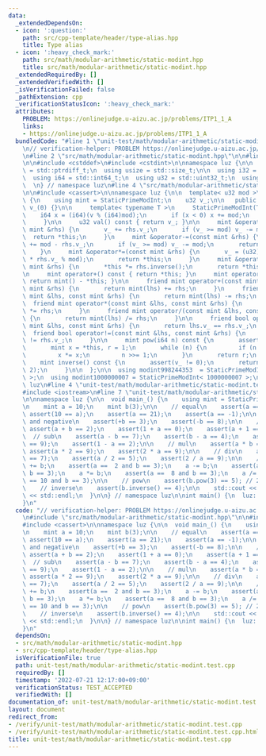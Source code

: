 ```yaml
---
data:
  _extendedDependsOn:
  - icon: ':question:'
    path: src/cpp-template/header/type-alias.hpp
    title: Type alias
  - icon: ':heavy_check_mark:'
    path: src/math/modular-arithmetic/static-modint.hpp
    title: src/math/modular-arithmetic/static-modint.hpp
  _extendedRequiredBy: []
  _extendedVerifiedWith: []
  _isVerificationFailed: false
  _pathExtension: cpp
  _verificationStatusIcon: ':heavy_check_mark:'
  attributes:
    PROBLEM: https://onlinejudge.u-aizu.ac.jp/problems/ITP1_1_A
    links:
    - https://onlinejudge.u-aizu.ac.jp/problems/ITP1_1_A
  bundledCode: "#line 1 \"unit-test/math/modular-arithmetic/static-modint.test.cpp\"\
    \n// verification-helper: PROBLEM https://onlinejudge.u-aizu.ac.jp/problems/ITP1_1_A\n\
    \n#line 2 \"src/math/modular-arithmetic/static-modint.hpp\"\n\n#line 2 \"src/cpp-template/header/type-alias.hpp\"\
    \n\n#include <cstddef>\n#include <cstdint>\n\nnamespace luz {\n\n  using isize\
    \ = std::ptrdiff_t;\n  using usize = std::size_t;\n\n  using i32 = std::int32_t;\n\
    \  using i64 = std::int64_t;\n  using u32 = std::uint32_t;\n  using u64 = std::uint64_t;\n\
    \  \n} // namespace luz\n#line 4 \"src/math/modular-arithmetic/static-modint.hpp\"\
    \n\n#include <cassert>\n\nnamespace luz {\n\n  template< u32 mod >\n  class StaticPrimeModInt\
    \ {\n    using mint = StaticPrimeModInt;\n    u32 v_;\n\n   public:\n     StaticPrimeModInt():\
    \ v_(0) {}\n\n     template< typename T >\n     StaticPrimeModInt(T v) {\n   \
    \    i64 x = (i64)(v % (i64)mod);\n       if (x < 0) x += mod;\n       v_ = (u32)x;\n\
    \     }\n\n     u32 val() const { return v_; }\n\n     mint &operator+=(const\
    \ mint &rhs) {\n       v_ += rhs.v_;\n       if (v_ >= mod) v_ -= mod;\n     \
    \  return *this;\n     }\n     mint &operator-=(const mint &rhs) {\n       v_\
    \ += mod - rhs.v_;\n       if (v_ >= mod) v_ -= mod;\n       return *this;\n \
    \    }\n     mint &operator*=(const mint &rhs) {\n       v_ = (u32)(u64(1) * v_\
    \ * rhs.v_ % mod);\n       return *this;\n     }\n     mint &operator/=(const\
    \ mint &rhs) {\n       *this *= rhs.inverse();\n       return *this;\n     }\n\
    \n     mint operator+() const { return *this; }\n     mint operator-() const {\
    \ return mint() - *this; }\n\n     friend mint operator+(const mint &lhs, const\
    \ mint &rhs) {\n       return mint(lhs) += rhs;\n     }\n     friend mint operator-(const\
    \ mint &lhs, const mint &rhs) {\n       return mint(lhs) -= rhs;\n     }\n   \
    \  friend mint operator*(const mint &lhs, const mint &rhs) {\n       return mint(lhs)\
    \ *= rhs;\n     }\n     friend mint operator/(const mint &lhs, const mint &rhs)\
    \ {\n       return mint(lhs) /= rhs;\n     }\n\n     friend bool operator==(const\
    \ mint &lhs, const mint &rhs) {\n       return lhs.v_ == rhs.v_;\n     }\n   \
    \  friend bool operator!=(const mint &lhs, const mint &rhs) {\n       return lhs.v_\
    \ != rhs.v_;\n     }\n\n     mint pow(i64 n) const {\n       assert(0 <= n);\n\
    \       mint x = *this, r = 1;\n       while (n) {\n         if (n & 1) r *= x;\n\
    \         x *= x;\n         n >>= 1;\n       }\n       return r;\n     }\n\n \
    \    mint inverse() const {\n       assert(v_ != 0);\n       return pow(mod -\
    \ 2);\n     }\n\n  };\n\n  using modint998244353  = StaticPrimeModInt< 998244353\
    \ >;\n  using modint1000000007 = StaticPrimeModInt< 1000000007 >;\n\n} // namespace\
    \ luz\n#line 4 \"unit-test/math/modular-arithmetic/static-modint.test.cpp\"\n\n\
    #include <iostream>\n#line 7 \"unit-test/math/modular-arithmetic/static-modint.test.cpp\"\
    \n\nnamespace luz {\n\n  void main_() {\n    using mint = StaticPrimeModInt<11>;\n\
    \n    mint a = 10;\n    mint b(3);\n\n    // equal\n    assert(a == 10);\n   \
    \ assert(10 == a);\n    assert(a == 21);\n    assert(a == -1);\n\n    // positive\
    \ and negative\n    assert(+b == 3);\n    assert(-b == 8);\n\n    // add\n   \
    \ assert(a + b == 2);\n    assert(1 + a == 0);\n    assert(a + 1 == 0);\n\n  \
    \  // sub\n    assert(a - b == 7);\n    assert(b - a == 4);\n    assert(a - 1\
    \ == 9);\n    assert(1 - a == 2);\n\n    // mul\n    assert(a * b == 8);\n   \
    \ assert(a * 2 == 9);\n    assert(2 * a == 9);\n\n    // div\n    assert(a / b\
    \ == 7);\n    assert(a / 2 == 5);\n    assert(2 / a == 9);\n\n    // @=\n    a\
    \ += b;\n    assert(a ==  2 and b == 3);\n    a -= b;\n    assert(a == 10 and\
    \ b == 3);\n    a *= b;\n    assert(a ==  8 and b == 3);\n    a /= b;\n    assert(a\
    \ == 10 and b == 3);\n\n    // pow\n    assert(b.pow(3) == 5); // 27 mod 11\n\n\
    \    // inverse\n    assert(b.inverse() == 4);\n\n    std::cout << \"Hello World\"\
    \ << std::endl;\n  }\n\n} // namespace luz\n\nint main() {\n  luz::main_();\n\
    }\n"
  code: "// verification-helper: PROBLEM https://onlinejudge.u-aizu.ac.jp/problems/ITP1_1_A\n\
    \n#include \"src/math/modular-arithmetic/static-modint.hpp\"\n\n#include <iostream>\n\
    #include <cassert>\n\nnamespace luz {\n\n  void main_() {\n    using mint = StaticPrimeModInt<11>;\n\
    \n    mint a = 10;\n    mint b(3);\n\n    // equal\n    assert(a == 10);\n   \
    \ assert(10 == a);\n    assert(a == 21);\n    assert(a == -1);\n\n    // positive\
    \ and negative\n    assert(+b == 3);\n    assert(-b == 8);\n\n    // add\n   \
    \ assert(a + b == 2);\n    assert(1 + a == 0);\n    assert(a + 1 == 0);\n\n  \
    \  // sub\n    assert(a - b == 7);\n    assert(b - a == 4);\n    assert(a - 1\
    \ == 9);\n    assert(1 - a == 2);\n\n    // mul\n    assert(a * b == 8);\n   \
    \ assert(a * 2 == 9);\n    assert(2 * a == 9);\n\n    // div\n    assert(a / b\
    \ == 7);\n    assert(a / 2 == 5);\n    assert(2 / a == 9);\n\n    // @=\n    a\
    \ += b;\n    assert(a ==  2 and b == 3);\n    a -= b;\n    assert(a == 10 and\
    \ b == 3);\n    a *= b;\n    assert(a ==  8 and b == 3);\n    a /= b;\n    assert(a\
    \ == 10 and b == 3);\n\n    // pow\n    assert(b.pow(3) == 5); // 27 mod 11\n\n\
    \    // inverse\n    assert(b.inverse() == 4);\n\n    std::cout << \"Hello World\"\
    \ << std::endl;\n  }\n\n} // namespace luz\n\nint main() {\n  luz::main_();\n\
    }\n"
  dependsOn:
  - src/math/modular-arithmetic/static-modint.hpp
  - src/cpp-template/header/type-alias.hpp
  isVerificationFile: true
  path: unit-test/math/modular-arithmetic/static-modint.test.cpp
  requiredBy: []
  timestamp: '2022-07-21 12:17:00+09:00'
  verificationStatus: TEST_ACCEPTED
  verifiedWith: []
documentation_of: unit-test/math/modular-arithmetic/static-modint.test.cpp
layout: document
redirect_from:
- /verify/unit-test/math/modular-arithmetic/static-modint.test.cpp
- /verify/unit-test/math/modular-arithmetic/static-modint.test.cpp.html
title: unit-test/math/modular-arithmetic/static-modint.test.cpp
---
```

